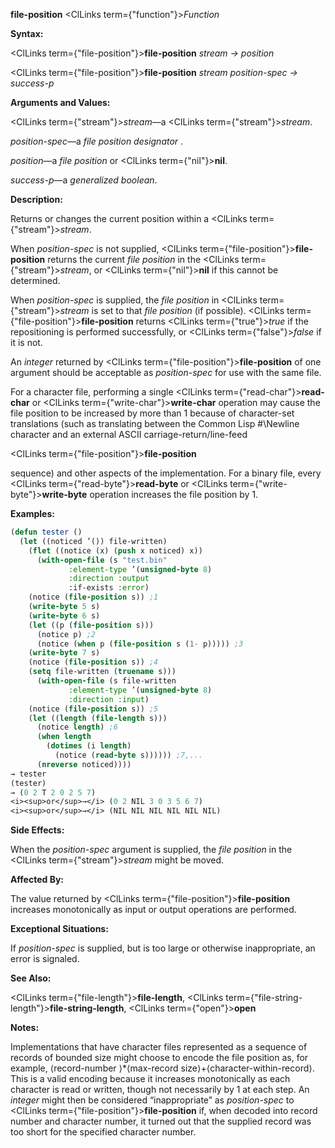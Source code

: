 **file-position** <ClLinks  term={"function"}><i>Function</i></ClLinks> 



**Syntax:** 



<ClLinks  term={"file-position"}><b>file-position</b></ClLinks> *stream → position* 



<ClLinks  term={"file-position"}><b>file-position</b></ClLinks> *stream position-spec → success-p* 



**Arguments and Values:** 



<ClLinks  term={"stream"}><i>stream</i></ClLinks>—a <ClLinks  term={"stream"}><i>stream</i></ClLinks>. 



*position-spec*—a *file position designator* . 



*position*—a *file position* or <ClLinks  term={"nil"}><b>nil</b></ClLinks>. 



*success-p*—a *generalized boolean*. 



**Description:** 



Returns or changes the current position within a <ClLinks  term={"stream"}><i>stream</i></ClLinks>. 



When *position-spec* is not supplied, <ClLinks  term={"file-position"}><b>file-position</b></ClLinks> returns the current *file position* in the <ClLinks  term={"stream"}><i>stream</i></ClLinks>, or <ClLinks  term={"nil"}><b>nil</b></ClLinks> if this cannot be determined. 



When *position-spec* is supplied, the *file position* in <ClLinks  term={"stream"}><i>stream</i></ClLinks> is set to that *file position* (if possible). <ClLinks  term={"file-position"}><b>file-position</b></ClLinks> returns <ClLinks  term={"true"}><i>true</i></ClLinks> if the repositioning is performed successfully, or <ClLinks  term={"false"}><i>false</i></ClLinks> if it is not. 



An *integer* returned by <ClLinks  term={"file-position"}><b>file-position</b></ClLinks> of one argument should be acceptable as *position-spec* for use with the same file. 



For a character file, performing a single <ClLinks  term={"read-char"}><b>read-char</b></ClLinks> or <ClLinks  term={"write-char"}><b>write-char</b></ClLinks> operation may cause the file position to be increased by more than 1 because of character-set translations (such as translating between the Common Lisp #\Newline character and an external ASCII carriage-return/line-feed 







 



 



<ClLinks  term={"file-position"}><b>file-position</b></ClLinks> 



sequence) and other aspects of the implementation. For a binary file, every <ClLinks  term={"read-byte"}><b>read-byte</b></ClLinks> or <ClLinks  term={"write-byte"}><b>write-byte</b></ClLinks> operation increases the file position by 1. 



**Examples:**
```lisp
(defun tester () 
  (let ((noticed ’()) file-written) 
    (flet ((notice (x) (push x noticed) x)) 
      (with-open-file (s "test.bin" 
			 :element-type ’(unsigned-byte 8) 
			 :direction :output 
			 :if-exists :error) 
	(notice (file-position s)) ;1 
	(write-byte 5 s) 
	(write-byte 6 s) 
	(let ((p (file-position s))) 
	  (notice p) ;2 
	  (notice (when p (file-position s (1- p))))) ;3 
	(write-byte 7 s) 
	(notice (file-position s)) ;4 
	(setq file-written (truename s))) 
      (with-open-file (s file-written 
			 :element-type ’(unsigned-byte 8) 
			 :direction :input) 
	(notice (file-position s)) ;5 
	(let ((length (file-length s))) 
	  (notice length) ;6 
	  (when length 
	    (dotimes (i length) 
	      (notice (read-byte s)))))) ;7,... 
      (nreverse noticed)))) 
→ tester 
(tester) 
→ (0 2 T 2 0 2 5 7) 
<i><sup>or</sup>→</i> (0 2 NIL 3 0 3 5 6 7) 
<i><sup>or</sup>→</i> (NIL NIL NIL NIL NIL NIL) 
```
**Side Effects:** 



When the *position-spec* argument is supplied, the *file position* in the <ClLinks  term={"stream"}><i>stream</i></ClLinks> might be moved. 



**Affected By:** 



The value returned by <ClLinks  term={"file-position"}><b>file-position</b></ClLinks> increases monotonically as input or output operations are performed. 







 



 



**Exceptional Situations:** 



If *position-spec* is supplied, but is too large or otherwise inappropriate, an error is signaled. 



**See Also:** 



<ClLinks  term={"file-length"}><b>file-length</b></ClLinks>, <ClLinks  term={"file-string-length"}><b>file-string-length</b></ClLinks>, <ClLinks  term={"open"}><b>open</b></ClLinks> 



**Notes:** 



Implementations that have character files represented as a sequence of records of bounded size might choose to encode the file position as, for example, ⟨record-number ⟩\*⟨max-record size⟩+⟨character-within-record⟩. This is a valid encoding because it increases monotonically as each character is read or written, though not necessarily by 1 at each step. An *integer* might then be considered “inappropriate” as *position-spec* to <ClLinks  term={"file-position"}><b>file-position</b></ClLinks> if, when decoded into record number and character number, it turned out that the supplied record was too short for the specified character number. 



